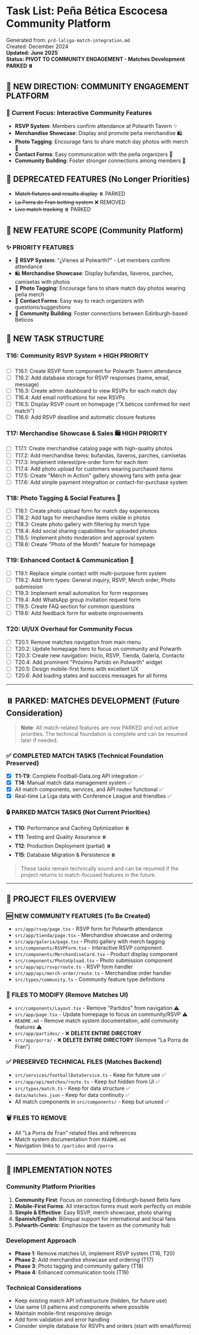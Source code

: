 # Task List: Peña Bética Escocesa Community Platform

Generated from: `prd-laliga-match-integration.md`  
Created: December 2024  
**Updated: June 2025**  
**Status: PIVOT TO COMMUNITY ENGAGEMENT - Matches Development PARKED ⏸️**

## 🎯 **NEW DIRECTION: COMMUNITY ENGAGEMENT PLATFORM**

### 🎪 **Current Focus: Interactive Community Features**
- **RSVP System**: Members confirm attendance at Polwarth Tavern ✨
- **Merchandise Showcase**: Display and promote peña merchandise 🛍️
- **Photo Tagging**: Encourage fans to share match day photos with merch 📸
- **Contact Forms**: Easy communication with the peña organizers 📝
- **Community Building**: Foster stronger connections among members 🤝

## 🚫 **DEPRECATED FEATURES** (No Longer Priorities)
- ~~Match fixtures and results display~~ ⏸️ PARKED
- ~~La Porra de Fran betting system~~ ❌ REMOVED
- ~~Live match tracking~~ ⏸️ PARKED

## 📝 **NEW FEATURE SCOPE** (Community Platform)

### ✨ **PRIORITY FEATURES**

- 🎪 **RSVP System**: "¿Vienes al Polwarth?" - Let members confirm attendance
- 🛍️ **Merchandise Showcase**: Display bufandas, llaveros, parches, camisetas with photos
- 📸 **Photo Tagging**: Encourage fans to share match day photos wearing peña merch
- 📝 **Contact Forms**: Easy way to reach organizers with questions/suggestions
- 🤝 **Community Building**: Foster connections between Edinburgh-based Béticos

## 🚀 **NEW TASK STRUCTURE**

### T16: Community RSVP System ⭐ **HIGH PRIORITY**

- [ ] T16.1: Create RSVP form component for Polwarth Tavern attendance
- [ ] T16.2: Add database storage for RSVP responses (name, email, message)
- [ ] T16.3: Create admin dashboard to view RSVPs for each match day
- [ ] T16.4: Add email notifications for new RSVPs
- [ ] T16.5: Display RSVP count on homepage ("X béticos confirmed for next match")
- [ ] T16.6: Add RSVP deadline and automatic closure features

### T17: Merchandise Showcase & Sales 🛍️ **HIGH PRIORITY**

- [ ] T17.1: Create merchandise catalog page with high-quality photos
- [ ] T17.2: Add merchandise items: bufandas, llaveros, parches, camisetas
- [ ] T17.3: Implement interest/pre-order form for each item
- [ ] T17.4: Add photo upload for customers wearing purchased items
- [ ] T17.5: Create "Mérch in Action" gallery showing fans with peña gear
- [ ] T17.6: Add simple payment integration or contact-for-purchase system

### T18: Photo Tagging & Social Features 📸

- [ ] T18.1: Create photo upload form for match day experiences
- [ ] T18.2: Add tags for merchandise items visible in photos
- [ ] T18.3: Create photo gallery with filtering by merch type
- [ ] T18.4: Add social sharing capabilities for uploaded photos
- [ ] T18.5: Implement photo moderation and approval system
- [ ] T18.6: Create "Photo of the Month" feature for homepage

### T19: Enhanced Contact & Communication 📝

- [ ] T19.1: Replace simple contact with multi-purpose form system
- [ ] T19.2: Add form types: General inquiry, RSVP, Merch order, Photo submission
- [ ] T19.3: Implement email automation for form responses
- [ ] T19.4: Add WhatsApp group invitation request form
- [ ] T19.5: Create FAQ section for common questions
- [ ] T19.6: Add feedback form for website improvements

### T20: UI/UX Overhaul for Community Focus

- [ ] T20.1: Remove matches navigation from main menu
- [ ] T20.2: Update homepage hero to focus on community and Polwarth
- [ ] T20.3: Create new navigation: Inicio, RSVP, Tienda, Galería, Contacto
- [ ] T20.4: Add prominent "Próximo Partido en Polwarth" widget
- [ ] T20.5: Design mobile-first forms with excellent UX
- [ ] T20.6: Add loading states and success messages for all forms

---

## ⏸️ **PARKED: MATCHES DEVELOPMENT** (Future Consideration)

> **Note**: All match-related features are now PARKED and not active priorities. 
> The technical foundation is complete and can be resumed later if needed.

### ✅ **COMPLETED MATCH TASKS** (Technical Foundation Preserved)

- [x] **T1-T9**: Complete Football-Data.org API integration ✅
- [x] **T14**: Manual match data management system ✅
- [x] All match components, services, and API routes functional ✅
- [x] Real-time La Liga data with Conference League and friendlies ✅

### 🔒 **PARKED MATCH TASKS** (Not Current Priorities)

- **T10**: Performance and Caching Optimization ⏸️
- **T11**: Testing and Quality Assurance ⏸️  
- **T12**: Production Deployment (partial) ⏸️
- **T15**: Database Migration & Persistence ⏸️

> These tasks remain technically sound and can be resumed if the project 
> returns to match-focused features in the future.

---

## 📁 **PROJECT FILES OVERVIEW**

### 🆕 **NEW COMMUNITY FEATURES** (To Be Created)

- `src/app/rsvp/page.tsx` - RSVP form for Polwarth attendance
- `src/app/tienda/page.tsx` - Merchandise showcase and ordering
- `src/app/galeria/page.tsx` - Photo gallery with merch tagging
- `src/components/RSVPForm.tsx` - Interactive RSVP component
- `src/components/MerchandiseCard.tsx` - Product display component
- `src/components/PhotoUpload.tsx` - Photo submission component
- `src/app/api/rsvp/route.ts` - RSVP form handler
- `src/app/api/merch-order/route.ts` - Merchandise order handler
- `src/types/community.ts` - Community feature type definitions

### 🔄 **FILES TO MODIFY** (Remove Matches UI)

- `src/components/Layout.tsx` - Remove "Partidos" from navigation ⚠️
- `src/app/page.tsx` - Update homepage to focus on community/RSVP ⚠️
- `README.md` - Remove match system documentation, add community features ⚠️
- `src/app/partidos/` - ❌ **DELETE ENTIRE DIRECTORY**
- `src/app/porra/` - ❌ **DELETE ENTIRE DIRECTORY** (Remove "La Porra de Fran")

### ✅ **PRESERVED TECHNICAL FILES** (Matches Backend)

- `src/services/footballDataService.ts` - Keep for future use ✅
- `src/app/api/matches/route.ts` - Keep but hidden from UI ✅
- `src/types/match.ts` - Keep for data structure ✅
- `data/matches.json` - Keep for data continuity ✅
- All match components in `src/components/` - Keep but unused ✅

### 🗑️ **FILES TO REMOVE**

- All "La Porra de Fran" related files and references
- Match system documentation from `README.md`
- Navigation links to `/partidos` and `/porra`

---

## 📝 **IMPLEMENTATION NOTES**

### Community Platform Priorities

1. **Community First**: Focus on connecting Edinburgh-based Betis fans
2. **Mobile-First Forms**: All interaction forms must work perfectly on mobile
3. **Simple & Effective**: Easy RSVP, merch showcase, photo sharing
4. **Spanish/English**: Bilingual support for international and local fans
5. **Polwarth-Centric**: Emphasize the tavern as the community hub

### Development Approach

- **Phase 1**: Remove matches UI, implement RSVP system (T16, T20)
- **Phase 2**: Add merchandise showcase and ordering (T17)
- **Phase 3**: Photo tagging and community gallery (T18)
- **Phase 4**: Enhanced communication tools (T19)

### Technical Considerations

- Keep existing match API infrastructure (hidden, for future use)
- Use same UI patterns and components where possible
- Maintain mobile-first responsive design
- Add form validation and error handling
- Consider simple database for RSVPs and orders (start with email/forms)
